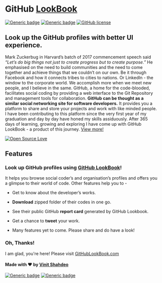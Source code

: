 # GitHub [LookBook](http://githublookbook.com/)
[![Generic badge](https://img.shields.io/badge/GitHub-LookBook-blue.svg?style=flat)](http://githublookbook.com/) [![Generic badge](https://img.shields.io/badge/GitHub-API-teal.svg?style=flat)](https://developer.github.com/v3/)
[![GitHub license](https://img.shields.io/github/license/vinitshahdeo/GitHub-LookBook.svg?style=flat)](https://github.com/vinitshahdeo/GitHub-LookBook/blob/master/LICENSE)

## Look up the GitHub profiles with better UI experience. 

Mark Zuckerbug in Harvard’s batch of 2017 commencement speech said *“Let’s do big things not just to create progress but to create purpose.”* He emphasised on the need to build communities and the need to come together and achieve things that we couldn’t on our own. Be it through Facebook and how it connects tribes to cities to nations. Or LinkedIn - the window to the corporate world. We accomplish more when we meet new people, and I believe in the same. GitHub, a home for the code-blooded, facilitates social coding by providing a web interface to the Git Repository and management tools for collaboration. **GitHub can be thought as a similar social networking site for software developers.** It provides you a platform to share and store your projects and work with like minded people. I have been contributing to this platform since the very first year of my graduation and day by day have honed my skills assiduously. After 365 days of learning, growing and exploring I have come up with GitHub LookBook - a product of this journey. 
[View more!](https://vinitshahdeo.github.io/GitHub-LookBook/)

[![Open Source Love](https://badges.frapsoft.com/os/v1/open-source.svg?v=103)](https://github.com/vinitshahdeo/)

## Features

### Look up GitHub profiles using [GitHub LookBook](http://githublookbook.com/)!

It helps you browse social coder’s and organisation’s profiles and offers you a glimpse to their world of code.
Other features help you to -

- Get to know about the developer’s works.
 
- **Download** zipped folder of their codes in one go.
 
- See their public GitHub **report card** generated by GitHub Lookbook.
 
- Get a chance to **tweet** your work.
 
- Many features yet to come. Please share and do have a look!

### Oh, Thanks!

I am glad, you're here! Please visit [GitHubLookBook.com](http://githublookbook.com)

#### Made with <span class="heart">❤</span> by [Vinit Shahdeo](https://www.linkedin.com/in/vinitshahdeo/)

[![Generic badge](https://img.shields.io/badge/Thank-You-orange.svg?style=for-the-badge)](http://githublookbook.com/about) [![Generic badge](https://img.shields.io/badge/GitHub-LookBook-red.svg?style=for-the-badge)](http://githublookbook.com)